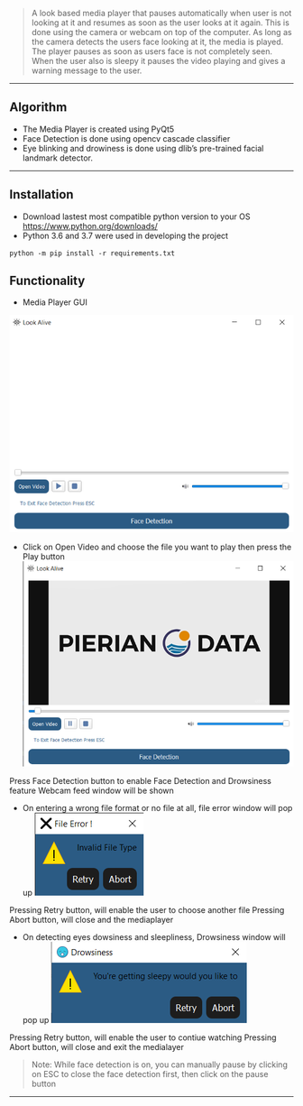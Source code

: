 >A look based media player that pauses automatically when user is not looking at it and resumes as soon as the user looks at it again.
This is done using the camera or webcam on top of the computer. As long as the camera detects the users face looking at it, the media is played. The player pauses as soon as users face is not completely seen. When the user also is sleepy it pauses the video playing and gives a warning message to the user. 

---
## Algorithm
- The Media Player is created using PyQt5
- Face Detection is done using opencv cascade classifier
- Eye blinking and drowiness is done using  dlib’s pre-trained facial landmark detector.

---
## Installation 
- Download lastest most compatible python version to your OS https://www.python.org/downloads/ 
- Python 3.6 and 3.7 were used in developing the project
```
python -m pip install -r requirements.txt
```

## Functionality
- Media Player GUI


![alt text](https://github.com/AbdelrahmanElsherif/look-based-media-player/blob/master/Media_Player/Screenshot%20(178).png?raw=true)








- Click on Open Video and choose the file you want to play then press the Play button 
![alt text](https://github.com/AbdelrahmanElsherif/look-based-media-player/blob/master/Media_Player/Screenshot%20(179).png?raw=true)



Press Face Detection button to enable Face Detection and Drowsiness feature 
Webcam feed window will be shown 

- On entering a wrong file format or no file at all, file error window will pop up 
![alt text](https://github.com/AbdelrahmanElsherif/look-based-media-player/blob/master/Media_Player/Screenshot%20(181).png?raw=true)












Pressing Retry button, will enable the user to choose another file 
Pressing Abort button, will close and the mediaplayer 


- On detecting eyes dowsiness and sleepliness, Drowsiness window will pop up 
![alt text](https://github.com/AbdelrahmanElsherif/look-based-media-player/blob/master/Media_Player/Screenshot%20(182).png?raw=true)









Pressing Retry button, will enable the user to contiue watching 
Pressing Abort button, will close and exit the medialayer  



 
 > Note: While face detection is on, you can manually pause by clicking on ESC to close the face detection first, then click on the pause button
 
---
